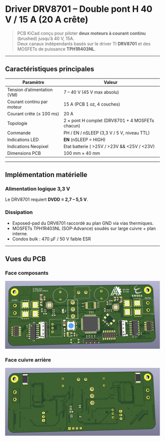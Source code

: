 # Driver DRV8701 – Double pont H 40 V / 15 A (20 A crête)

> PCB KiCad conçu pour piloter **deux moteurs à courant continu** (brushed) jusqu’à 40 V, 15A.  
> Deux canaux indépendants basés sur le driver TI **DRV8701** et des MOSFETs de puissance **TPH1R403NL**.

---

## Caractéristiques principales

| Paramètre                     | Valeur                                             |
| ----------------------------- | -------------------------------------------------- |
| Tension d’alimentation (VM)   | 7 – 40 V (45 V max absolu)                         |
| Courant continu par moteur    | 15 A (PCB 1 oz, 4 couches)                         |
| Courant crête (≤ 100 ms)      | 20 A                                               |
| Topologie                     | 2 × pont H complet (DRV8701 + 4 MOSFETs chacun)    |
| Commande                      | PH / EN / nSLEEP (3,3 V / 5 V, niveau TTL)         |
| Indications LED               |  **EN** (nSLEEP = HIGH)                            |
| Indications Neopixel          |  Etat batterie ( >25V / >23V && <25V / <23V)       |
| Dimensions PCB                | 100 mm × 40 mm                                      |

---

## Implémentation matérielle

### Alimentation logique 3,3 V  
Le DRV8701 requiert **DVDD = 2,7 – 5,5 V**.  

### Dissipation  
* Exposed-pad du DRV8701 raccordé au plan GND via vias thermiques.  
* MOSFETs TPH1R403NL (SOP-Advance) soudés sur large cuivre + plan interne.  
* Condos bulk : 470 µF / 50 V faible ESR 

---

## Vues du PCB

### Face composants
![PCB Face](ImageFront.png)

### Face cuivre arrière
![PCB Dos](ImageBack.png)
